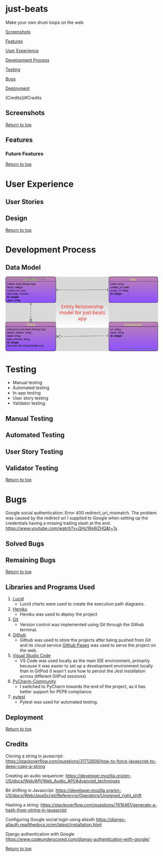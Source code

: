 # just-beats
Make your own drum loops on the web

[Screenshots](#Screenshots)

[Features](#Features)

[User Experience](#User-Experience)

[Development Process](#Development-Process)

[Testing](#Testing)

[Bugs](#Bugs)

[Deployment](#Deployment)

[Credits](#Credits



## Screenshots


[Return to top](#just-beats)

## Features

### Future Features


[Return to top](#just-beats)
# User Experience

## User Stories


## Design


[Return to top](#just-beats)

# Development Process

## Data Model

![Entity-relationship diagram for models](media/docs/entity_relationship_diagram.png)

# Testing
- Manual testing
- Automated testing
- In-app testing
- User story testing
- Validator testing

## Manual Testing

## Automated Testing

## User Story Testing

## Validator Testing

[Return to top](#just-beats)

# Bugs

Google social authentication: Error 400 redirect_uri_mismatch. The problem was caused by the redirect uri
I supplied to Google when setting up the credentials having a missing trailing slash at the end. 
https://www.youtube.com/watch?v=QHz1Rs6lZHQ&t=1s

## Solved Bugs

## Remaining Bugs

[Return to top](#just-beats)

## Libraries and Programs Used
1. [Lucid](https://www.lucidchart.com/pages/)
    - Lucid charts were used to create the execution path diagrams.
2. [Heroku](https://www.heroku.com/)
    - Heroku was used to deploy the project
3. [Git](https://git-scm.com/)
    - Version control was implemented using Git through the Github terminal.
4. [Github](https://github.com/)
    - Github was used to store the projects after being pushed from Git and its cloud service [Github Pages](https://pages.github.com/) was used to serve the project on the web.
5. [Visual Studio Code](https://code.visualstudio.com/)
    - VS Code was used locally as the main IDE environment, primarily because it was easier to set up a development environment locally than in GitPod (I wasn't sure how to persist the Jest installation across different GitPod sessions)
6. [PyCharm-Community](https://www.jetbrains.com/pycharm/)
    - I switched to PyCharm towards the end of the project, as it has better support for PEP8 compliance.
7. [pytest](https://docs.pytest.org/en/7.1.x/)
    - Pytest was used for automated testing.

## Deployment

[Return to top](#just-beats)
## Credits
Cloning a string in javascript:
https://stackoverflow.com/questions/31712808/how-to-force-javascript-to-deep-copy-a-string

Creating an audio sequencer:
https://developer.mozilla.org/en-US/docs/Web/API/Web_Audio_API/Advanced_techniques

Bit shifting in Javascript:
https://developer.mozilla.org/en-US/docs/Web/JavaScript/Reference/Operators/Unsigned_right_shift

Hashing a string: 
https://stackoverflow.com/questions/7616461/generate-a-hash-from-string-in-javascript

Configuring Google social login using allauth
https://django-allauth.readthedocs.io/en/latest/installation.html

Django authentication with Google
https://www.codeunderscored.com/django-authentication-with-google/


[Return to top](#just-beats)

